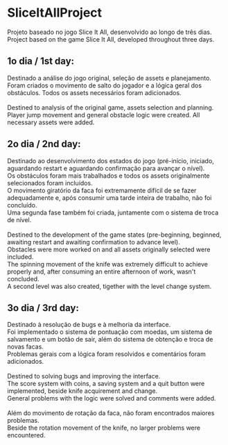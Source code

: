 # SliceItAllProject

Projeto baseado no jogo Slice It All, desenvolvido ao longo de três dias.
\
Project based on the game Slice It All, developed throughout three days.

## 1o dia / 1st day: 

Destinado a análise do jogo original, seleção de assets e planejamento.</br>
Foram criados o movimento de salto do jogador e a lógica geral dos obstáculos. Todos os assets necessários foram adicionados.</br>
\
Destined to analysis of the original game, assets selection and planning.</br>
Player jump movement and general obstacle logic were created. All necessary assets were added.</br>

## 2o dia / 2nd day:

Destinado ao desenvolvimento dos estados do jogo (pré-início, iniciado, aguardando restart e aguardando confirmação para avançar o nível).</br>
Os obstáculos foram mais trabalhados e todos os assets originalmente selecionados foram incluídos.</br>
O movimento giratório da faca foi extremamente difícil de se fazer adequadamente e, após consumir uma tarde inteira de trabalho, não foi concluído.</br>
Uma segunda fase também foi criada, juntamente com o sistema de troca de nível.</br>
\
Destined to the development of the game states (pre-beginning, beginned, awaiting restart and awaiting confirmation to advance level).</br>
Obstacles were more worked on and all assets originally selected were included.</br>
The spinning movement of the knife was extremely difficult to achieve properly and, after consuming an entire afternoon of work, wasn't concluded.</br>
A second level was also created, tigether with the level change system.</br>

## 3o dia / 3rd day:

Destinado à resolução de bugs e à melhoria da interface.</br>
Foi implementado o sistema de pontuação com moedas, um sistema de salvamento e um botão de sair, além do sistema de obtenção e troca de novas facas.</br>
Problemas gerais com a lógica foram resolvidos e comentários foram adicionados.</br>
\
Destined to solving bugs and improving the interface.</br>
The score system with coins, a saving system and a quit button were implemented, beside knife acquirement and change.</br>
General problems with the logic were solved and comments were added.</br>
\
Além do movimento de rotação da faca, não foram encontrados maiores problemas.
\
Beside the rotation movement of the knife, no larger problems were encountered.
